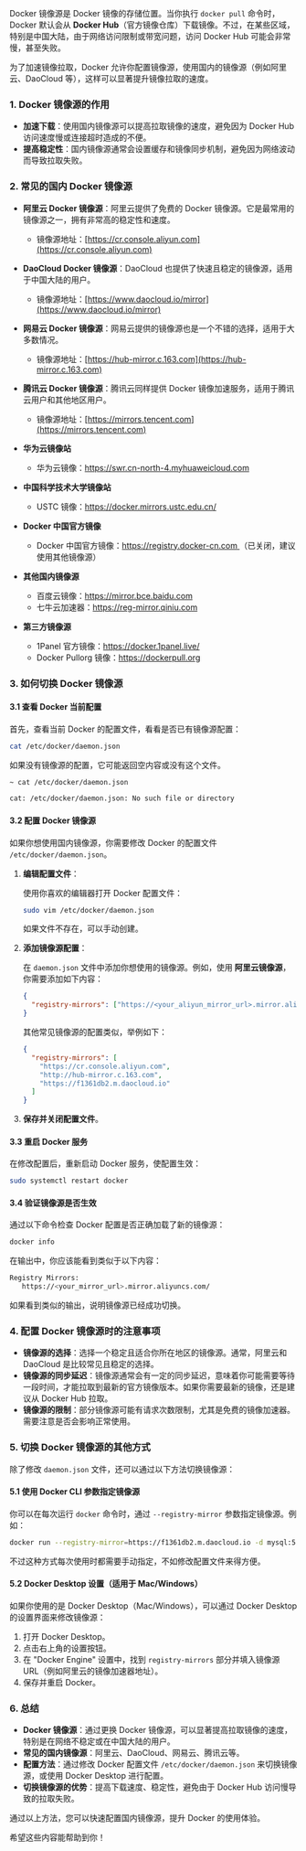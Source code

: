 Docker 镜像源是 Docker 镜像的存储位置。当你执行 `docker pull` 命令时，Docker 默认会从 **Docker Hub**（官方镜像仓库）下载镜像。不过，在某些区域，特别是中国大陆，由于网络访问限制或带宽问题，访问 Docker Hub 可能会非常慢，甚至失败。

为了加速镜像拉取，Docker 允许你配置镜像源，使用国内的镜像源（例如阿里云、DaoCloud 等），这样可以显著提升镜像拉取的速度。

### 1. **Docker 镜像源的作用**

- **加速下载**：使用国内镜像源可以提高拉取镜像的速度，避免因为 Docker Hub 访问速度慢或连接超时造成的不便。
- **提高稳定性**：国内镜像源通常会设置缓存和镜像同步机制，避免因为网络波动而导致拉取失败。

### 2. **常见的国内 Docker 镜像源**

- **阿里云 Docker 镜像源**：阿里云提供了免费的 Docker 镜像源。它是最常用的镜像源之一，拥有非常高的稳定性和速度。
  - 镜像源地址：[https://cr.console.aliyun.com](https://cr.console.aliyun.com)

- **DaoCloud Docker 镜像源**：DaoCloud 也提供了快速且稳定的镜像源，适用于中国大陆的用户。
  - 镜像源地址：[https://www.daocloud.io/mirror](https://www.daocloud.io/mirror)

- **网易云 Docker 镜像源**：网易云提供的镜像源也是一个不错的选择，适用于大多数情况。
  - 镜像源地址：[https://hub-mirror.c.163.com](https://hub-mirror.c.163.com)

- **腾讯云 Docker 镜像源**：腾讯云同样提供 Docker 镜像加速服务，适用于腾讯云用户和其他地区用户。
  - 镜像源地址：[https://mirrors.tencent.com](https://mirrors.tencent.com)

- **华为云镜像站**  
   - 华为云镜像：[https://swr.cn-north-4.myhuaweicloud.com ](https://swr.cn-north-4.myhuaweicloud.com )  

- **中国科学技术大学镜像站**  
   - USTC 镜像：[https://docker.mirrors.ustc.edu.cn/ ](https://docker.mirrors.ustc.edu.cn/ )

- **Docker 中国官方镜像**  
   - Docker 中国官方镜像：[https://registry.docker-cn.com ](https://registry.docker-cn.com )（已关闭，建议使用其他镜像源）  

- **其他国内镜像源**  
   - 百度云镜像：[https://mirror.bce.baidu.com ](https://mirror.bce.baidu.com )  
   - 七牛云加速器：[https://reg-mirror.qiniu.com ](https://reg-mirror.qiniu.com )   

- **第三方镜像源**  
   - 1Panel 官方镜像：[https://docker.1panel.live/ ](https://docker.1panel.live/ )  
   - Docker Pullorg 镜像：[https://dockerpull.org ](https://dockerpull.org ) 


### 3. **如何切换 Docker 镜像源**

#### 3.1 **查看 Docker 当前配置**

首先，查看当前 Docker 的配置文件，看看是否已有镜像源配置：

```bash
cat /etc/docker/daemon.json
```

如果没有镜像源的配置，它可能返回空内容或没有这个文件。

```sh
~ cat /etc/docker/daemon.json

cat: /etc/docker/daemon.json: No such file or directory
```

#### 3.2 **配置 Docker 镜像源**

如果你想使用国内镜像源，你需要修改 Docker 的配置文件 `/etc/docker/daemon.json`。

1. **编辑配置文件**：
   
   使用你喜欢的编辑器打开 Docker 配置文件：

   ```bash
   sudo vim /etc/docker/daemon.json
   ```

   如果文件不存在，可以手动创建。

2. **添加镜像源配置**：

   在 `daemon.json` 文件中添加你想使用的镜像源。例如，使用 **阿里云镜像源**，你需要添加如下内容：

   ```json
   {
     "registry-mirrors": ["https://<your_aliyun_mirror_url>.mirror.aliyuncs.com"]
   }
   ```

   其他常见镜像源的配置类似，举例如下：

   ```json
   {
     "registry-mirrors": [
       "https://cr.console.aliyun.com",
       "http://hub-mirror.c.163.com",
       "https://f1361db2.m.daocloud.io"
     ]
   }
   ```

3. **保存并关闭配置文件**。

#### 3.3 **重启 Docker 服务**

在修改配置后，重新启动 Docker 服务，使配置生效：

```bash
sudo systemctl restart docker
```

#### 3.4 **验证镜像源是否生效**

通过以下命令检查 Docker 配置是否正确加载了新的镜像源：

```bash
docker info
```

在输出中，你应该能看到类似于以下内容：

```bash
Registry Mirrors:
   https://<your_mirror_url>.mirror.aliyuncs.com/
```

如果看到类似的输出，说明镜像源已经成功切换。

### 4. **配置 Docker 镜像源时的注意事项**

- **镜像源的选择**：选择一个稳定且适合你所在地区的镜像源。通常，阿里云和 DaoCloud 是比较常见且稳定的选择。
- **镜像源的同步延迟**：镜像源通常会有一定的同步延迟，意味着你可能需要等待一段时间，才能拉取到最新的官方镜像版本。如果你需要最新的镜像，还是建议从 Docker Hub 拉取。
- **镜像源的限制**：部分镜像源可能有请求次数限制，尤其是免费的镜像加速器。需要注意是否会影响正常使用。

### 5. **切换 Docker 镜像源的其他方式**

除了修改 `daemon.json` 文件，还可以通过以下方法切换镜像源：

#### 5.1 **使用 Docker CLI 参数指定镜像源**

你可以在每次运行 `docker` 命令时，通过 `--registry-mirror` 参数指定镜像源。例如：

```bash
docker run --registry-mirror=https://f1361db2.m.daocloud.io -d mysql:5.7
```

不过这种方式每次使用时都需要手动指定，不如修改配置文件来得方便。

#### 5.2 **Docker Desktop 设置（适用于 Mac/Windows）**

如果你使用的是 Docker Desktop（Mac/Windows），可以通过 Docker Desktop 的设置界面来修改镜像源：

1. 打开 Docker Desktop。
2. 点击右上角的设置按钮。
3. 在 "Docker Engine" 设置中，找到 `registry-mirrors` 部分并填入镜像源 URL（例如阿里云的镜像加速器地址）。
4. 保存并重启 Docker。

### 6. **总结**

- **Docker 镜像源**：通过更换 Docker 镜像源，可以显著提高拉取镜像的速度，特别是在网络不稳定或在中国大陆的用户。
- **常见的国内镜像源**：阿里云、DaoCloud、网易云、腾讯云等。
- **配置方法**：通过修改 Docker 配置文件 `/etc/docker/daemon.json` 来切换镜像源，或使用 Docker Desktop 进行配置。
- **切换镜像源的优势**：提高下载速度、稳定性，避免由于 Docker Hub 访问慢导致的拉取失败。

通过以上方法，您可以快速配置国内镜像源，提升 Docker 的使用体验。

希望这些内容能帮助到你！
